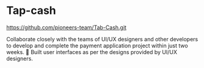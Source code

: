 # Tap-cash

https://github.com/pioneers-team/Tab-Cash.git

 Collaborate closely with the teams of UI/UX designers and other developers to develop and complete the  payment application project within just two weeks.  Built user interfaces as per the designs provided by UI/UX designers.
